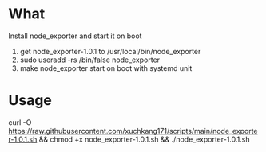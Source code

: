 # What
Install node_exporter and start it on boot
1. get node_exporter-1.0.1 to /usr/local/bin/node_exporter
2. sudo useradd -rs /bin/false node_exporter
3. make node_exporter start on boot with systemd unit

# Usage
curl -O https://raw.githubusercontent.com/xuchkang171/scripts/main/node_exporter-1.0.1.sh && chmod +x node_exporter-1.0.1.sh && ./node_exporter-1.0.1.sh
